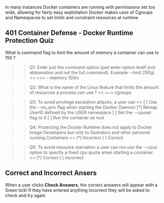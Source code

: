 In many instances Docker containers are running with permissions set too wide, allowing for fairly easy exploitation
Docker makes uses of Cgroups and Namespaces to set limits and constraint resources at runtime

## 401 Container Defense - Docker Runtime Protection Quiz

What is command flag to limit the amount of memory a container can use to  150 ?

>>Q1: Enter just the command option (just enter option itself (not abbrevation and not the full command). Example --limit 250g)<<
=== --memory 150m

>>Q2: What is the name of the Linux feature that limits the amount of resources a process can use ? <<
=~= cgroups

>>Q3: To avoid privilege escalation attacks, a user can  <<
[ ] Use the --no_priv flag when starting the Docker Daemon
[*] Remap UserID defined by the  USER namespace
[ ] Set the --cpuset flag to 0
[ ] Run the container as root

>>Q4: Protecting the Docker Runtime does not apply to Docker Image Developers but only to Operators and other personel running Containers <<
(*) Incorrect
( ) Correct

>>Q5: To avoid resource starvation a user can run use the --cpus option to specify a fixed cpu quota when starting a container   <<
(*) Correct
( ) Incorrect


## Correct and Incorrect Ansers

When a user clicks **Check Answers**, the correct answers will appear with a Green tick! If they have entered anything incorrect they will be asked to check and try again.
